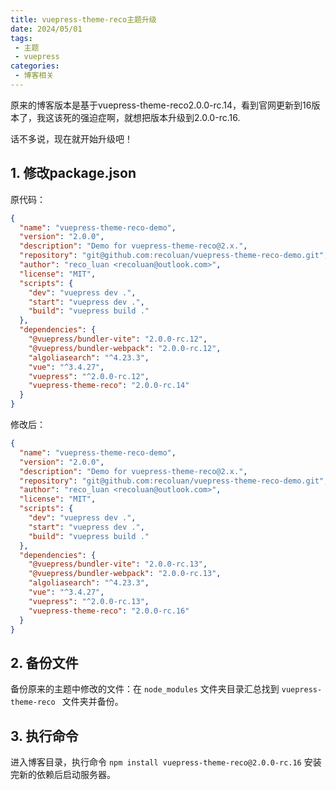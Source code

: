 ```yaml
---
title: vuepress-theme-reco主题升级
date: 2024/05/01
tags:
 - 主题
 - vuepress
categories:
 - 博客相关
---
```

原来的博客版本是基于vuepress-theme-reco2.0.0-rc.14，看到官网更新到16版本了，我这该死的强迫症啊，就想把版本升级到2.0.0-rc.16.

话不多说，现在就开始升级吧！

## 1. 修改package.json

原代码：

```json
{
  "name": "vuepress-theme-reco-demo",
  "version": "2.0.0",
  "description": "Demo for vuepress-theme-reco@2.x.",
  "repository": "git@github.com:recoluan/vuepress-theme-reco-demo.git",
  "author": "reco_luan <recoluan@outlook.com>",
  "license": "MIT",
  "scripts": {
    "dev": "vuepress dev .",
    "start": "vuepress dev .",
    "build": "vuepress build ."
  },
  "dependencies": {
    "@vuepress/bundler-vite": "2.0.0-rc.12",
    "@vuepress/bundler-webpack": "2.0.0-rc.12",
    "algoliasearch": "^4.23.3",
    "vue": "^3.4.27",
    "vuepress": "^2.0.0-rc.12",
    "vuepress-theme-reco": "2.0.0-rc.14"
  }
}
```

修改后：

```json
{
  "name": "vuepress-theme-reco-demo",
  "version": "2.0.0",
  "description": "Demo for vuepress-theme-reco@2.x.",
  "repository": "git@github.com:recoluan/vuepress-theme-reco-demo.git",
  "author": "reco_luan <recoluan@outlook.com>",
  "license": "MIT",
  "scripts": {
    "dev": "vuepress dev .",
    "start": "vuepress dev .",
    "build": "vuepress build ."
  },
  "dependencies": {
    "@vuepress/bundler-vite": "2.0.0-rc.13",
    "@vuepress/bundler-webpack": "2.0.0-rc.13",
    "algoliasearch": "^4.23.3",
    "vue": "^3.4.27",
    "vuepress": "^2.0.0-rc.13",
    "vuepress-theme-reco": "2.0.0-rc.16"
  }
}

```

## 2. 备份文件

备份原来的主题中修改的文件：在 ``` node_modules ``` 文件夹目录汇总找到 ```vuepress-theme-reco ``` 文件夹并备份。

## 3. 执行命令

进入博客目录，执行命令 ``` npm install vuepress-theme-reco@2.0.0-rc.16 ``` 安装完新的依赖后启动服务器。

